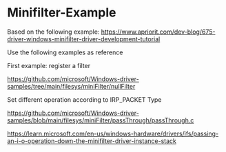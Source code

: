 # Minifilter-Example



Based on the following example:
https://www.apriorit.com/dev-blog/675-driver-windows-minifilter-driver-development-tutorial


Use the following examples as reference

First example: register a filter

https://github.com/microsoft/Windows-driver-samples/tree/main/filesys/miniFilter/nullFilter


Set different operation according to IRP_PACKET Type

https://github.com/microsoft/Windows-driver-samples/blob/main/filesys/miniFilter/passThrough/passThrough.c


https://learn.microsoft.com/en-us/windows-hardware/drivers/ifs/passing-an-i-o-operation-down-the-minifilter-driver-instance-stack